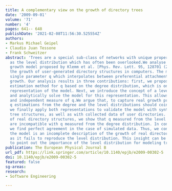 ```yaml
---
title: A complementary view on the growth of directory trees
date: '2009-09-01'
volume: '71'
number: '4'
pages: 641-- 648
publishDate: '2021-02-08T11:56:30.525554Z'
authors:
- Markus Michael Geipel
- Claudio Juan Tessone
- Frank Schweitzer
abstract: 'Trees are a special sub-class of networks with unique properties, such
  as the level distribution which has often been overlooked.We analyse a general tree
  growth model proposed by Klemm et al. [Phys. Rev. Lett. 95, 128701 (2005)] to explain
  the growth of user-generated directory structures in computers. The model has a
  single parameter q which interpolates between preferential attachment and random
  growth. Our analysis results in three contributions: first, we propose a more efficient
  estimation method for q based on the degree distribution, which is one specific
  representation of the model. Next, we introduce the concept of a level distribution
  and analytically solve the model for this representation. This allows for an alternative
  and independent measure of q.We argue that, to capture real growth processes, the
  q estimations from the degree and the level distributions should coincide. Thus,
  we finally apply both representations to validate the model with synthetically generated
  tree structures, as well as with collected data of user directories. In the case
  of real directory structures, we show that q measured from the level distribution
  are incompatible with q measured from the degree distribution. In contrast to this,
  we find perfect agreement in the case of simulated data. Thus, we conclude that
  the model is an incomplete description of the growth of real directory structures
  as it fails to reproduce the level distribution. This insight can be generalised
  to point out the importance of the level distribution for modeling tree growth.'
publication: The European Physical Journal B
url_pdf: https://link.springer.com/article/10.1140/epjb/e2009-00302-5
doi: 10.1140/epjb/e2009-00302-5
featured: false
sg-areas:
research: 
- Software Engineering

---
```

